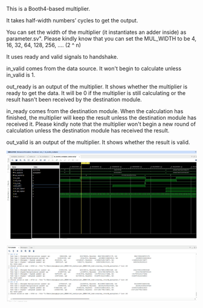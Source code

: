 This is a Booth4-based multiplier.

It takes half-width numbers’ cycles to get the output.

You can set the width of the multiplier (it instantiates an adder inside) as parameter.sv". Please kindly know that you can set the MUL_WIDTH to be 4, 16, 32, 64, 128, 256, .... (2 ^ n)

It uses ready and valid signals to handshake.

in_valid comes from the data source. It won't begin to calculate unless in_valid is 1.

out_ready is an output of the multiplier. It shows whether the multiplier is ready to get the data. It will be 0 if the multiplier is still calculating or the result hasn't been received by the destination module.

in_ready comes from the destination module. When the calculation has finished, the multiplier will keep the result unless the destination module has received it. Please kindly note that the multiplier won't begin a new round of calculation unless the destination module has received the result.

out_valid is an output of the multiplier. It shows whether the result is valid.

![alt text](png/Simulation_result_wave.png)

![alt text](png/Simulation_result_test.png)